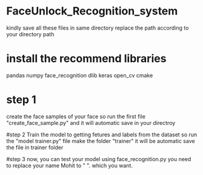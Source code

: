 # FaceUnlock_Recognition_system
kindly save all these files in same directory
replace the path according to your directory path

# install the recommend libraries
pandas
numpy
face_recognition
dlib
keras
open_cv
cmake

# step 1
create the face samples of your face 
so run the first file "create_face_sample.py"
and it will automatic save in your directroy

#step 2
Train the model to getting fetures and labels from the dataset 
so run the "model trainer.py" file 
make the folder "trainer"
it will be automatic save the file in trainer folder 

#step 3
now, you can test your model using face_recognition.py
you need to replace your name Mohit to " ". which you want. 

